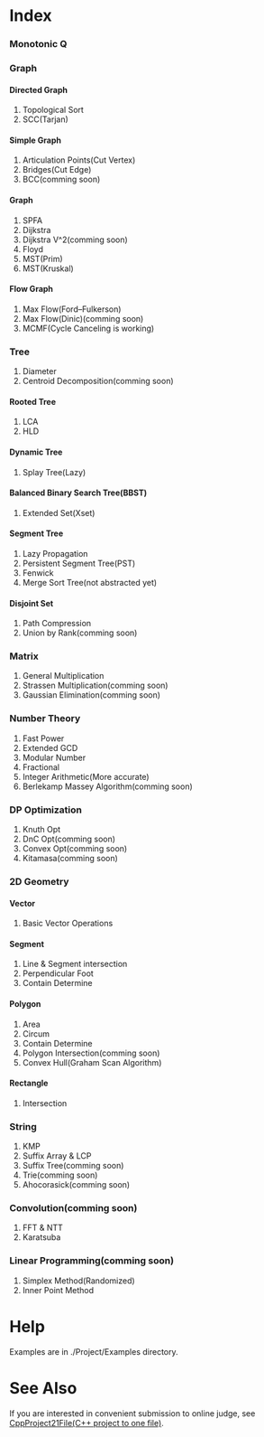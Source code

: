 # Index
<h3>Monotonic Q</h3>
<h3>Graph</h3>
  <h4>Directed Graph</h4>
    <ol><li>Topological Sort</li>
    <li>SCC(Tarjan)</li></ol>
  <h4>Simple Graph</h4>
    <ol><li>Articulation Points(Cut Vertex)</li>
    <li>Bridges(Cut Edge)</li>
    <li>BCC(comming soon)</li></ol>
  <h4>Graph</h4>
    <ol><li>SPFA</li>
    <li>Dijkstra</li>
    <li>Dijkstra V^2(comming soon)</li>
    <li>Floyd</li>
    <li>MST(Prim)</li>
    <li>MST(Kruskal)</li></ol>
  <h4>Flow Graph</h4>
    <ol><li>Max Flow(Ford–Fulkerson)</li>
    <li>Max Flow(Dinic)(comming soon)</li>
    <li>MCMF(Cycle Canceling is working)</li></ol>
<h3>Tree</h3>
  <ol><li>Diameter</li>
  <li>Centroid Decomposition(comming soon)</li></ol>
  <h4>Rooted Tree</h4>
    <ol><li>LCA</li>
    <li>HLD</li></ol>
 <h4>Dynamic Tree</h4>
    <ol><li>Splay Tree(Lazy)</li></ol>
  <h4>Balanced Binary Search Tree(BBST)</h4>
    <ol><li>Extended Set(Xset)</li></ol>
  <h4>Segment Tree</h4>
    <ol><li>Lazy Propagation</li>
    <li>Persistent Segment Tree(PST)</li>
    <li>Fenwick</li>
    <li>Merge Sort Tree(not abstracted yet)</li></ol>
  <h4>Disjoint Set</h4>
    <ol><li>Path Compression</li>
    <li>Union by Rank(comming soon)</li></ol>
<h3>Matrix</h3><ol>
  <li>General Multiplication</li>  
  <li>Strassen Multiplication(comming soon)</li>
  <li>Gaussian Elimination(comming soon)</li></ol>
<h3>Number Theory</h3><ol>
  <li>Fast Power</li>
  <li>Extended GCD</li>
  <li>Modular Number</li>
  <li>Fractional</li>
  <li>Integer Arithmetic(More accurate)</li>
  <li>Berlekamp Massey Algorithm(comming soon)</li></ol>
<h3>DP Optimization</h3>
  <ol><li>Knuth Opt</li>
  <li>DnC Opt(comming soon)</li>
  <li>Convex Opt(comming soon)</li>
  <li>Kitamasa(comming soon)</li></ol>
<h3>2D Geometry</h3>
  <h4>Vector</h4><ol>
    <li>Basic Vector Operations</li>
  </ol>
  <h4>Segment</h4><ol>
    <li>Line & Segment intersection</li>
    <li>Perpendicular Foot</li>
    <li>Contain Determine</li>
  </ol>
  <h4>Polygon</h4><ol>
    <li>Area</li>
    <li>Circum</li>
    <li>Contain Determine</li>
    <li>Polygon Intersection(comming soon)</li>
    <li>Convex Hull(Graham Scan Algorithm)</li>
  </ol>
  <h4>Rectangle</h4><ol>
    <li>Intersection</li>
  </ol>
<h3>String</h3>
  <ol><li>KMP</li>
  <li>Suffix Array & LCP</li>
  <li>Suffix Tree(comming soon)</li>
  <li>Trie(comming soon)</li>
  <li>Ahocorasick(comming soon)</li></ol>
<h3>Convolution(comming soon)</h3><ol>
  <li>FFT & NTT</li>
  <li>Karatsuba</li>
</ol>
<h3>Linear Programming(comming soon)</h3>
  <ol><li>Simplex Method(Randomized)</li>
  <li>Inner Point Method</li></ol>

# Help
Examples are in ./Project/Examples directory.

# See Also
If you are interested in convenient submission to online judge, see <a href="https://github.com/Lobo-Prix/CppProject21File">CppProject21File(C++ project to one file)</a>.
